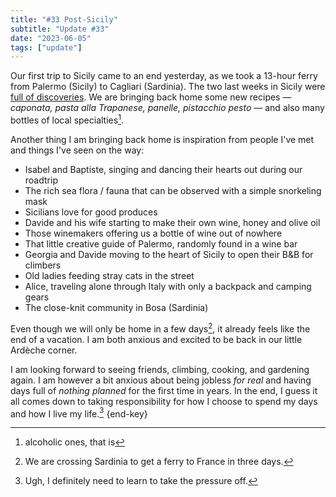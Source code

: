 ```yaml
---
title: "#33 Post-Sicily"
subtitle: "Update #33"
date: "2023-06-05"
tags: ["update"]
---
```


Our first trip to Sicily came to an end yesterday, as we took a 13-hour ferry from Palermo (Sicily) to Cagliari (Sardinia). The two last weeks in Sicily were [full of discoveries](/posts/sicilian-notes). We are bringing back home some new recipes — _caponata, pasta alla Trapanese, panelle, pistacchio pesto_ — and also many bottles of local specialties[^1].

Another thing I am bringing back home is inspiration from people I've met and things I've seen on the way:

- Isabel and Baptiste, singing and dancing their hearts out during our roadtrip
- The rich sea flora / fauna that can be observed with a simple snorkeling mask
- Sicilians love for good produces
- Davide and his wife starting to make their own wine, honey and olive oil
- Those winemakers offering us a bottle of wine out of nowhere
- That little creative guide of Palermo, randomly found in a wine bar
- Georgia and Davide moving to the heart of Sicily to open their B&B for climbers
- Old ladies feeding stray cats in the street
- Alice, traveling alone through Italy with only a backpack and camping gears
- The close-knit community in Bosa (Sardinia)

Even though we will only be home in a few days[^2], it already feels like the end of a vacation. I am both anxious and excited to be back in our little Ardèche corner.

I am looking forward to seeing friends, climbing, cooking, and gardening again. I am however a bit anxious about being jobless _for real_ and having days full of _nothing planned_ for the first time in years. In the end, I guess it all comes down to taking responsibility for how I choose to spend my days and how I live my life.[^3] {end-key}

[^1]: alcoholic ones, that is
[^2]: We are crossing Sardinia to get a ferry to France in three days.
[^3]: Ugh, I definitely need to learn to take the pressure off.
